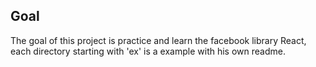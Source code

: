 ## Goal

The goal of this project is practice and learn the facebook library React, each directory starting with 'ex' is a example with his own readme.

